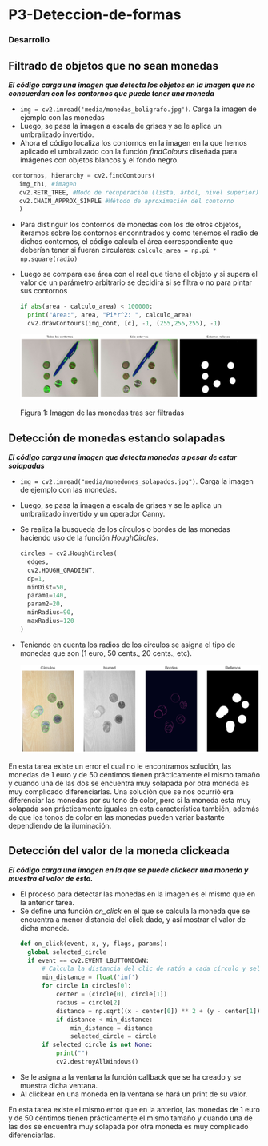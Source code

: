 # P3-Deteccion-de-formas

###  Desarrollo

## Filtrado de objetos que no sean monedas

***El código carga una imagen que detecta los objetos en la imagen que no concuerdan con los contornos que puede tener una moneda***

- `img = cv2.imread('media/monedas_boligrafo.jpg')`. Carga la imagen de ejemplo con las monedas
- Luego, se pasa la imagen a escala de grises y se le aplica un umbralizado invertido.
- Ahora el código localiza los contornos en la imagen en la que hemos aplicado el umbralizado con la función *findColours* diseñada para imágenes con objetos blancos y el fondo negro.
 ```py
  contornos, hierarchy = cv2.findContours(
    img_th1, #imagen
    cv2.RETR_TREE, #Modo de recuperación (lista, árbol, nivel superior)
    cv2.CHAIN_APPROX_SIMPLE #Método de aproximación del contorno
    )
  ```
- Para distinguir los contornos de monedas con los de otros objetos, iteramos sobre los contornos enconntrados y como tenemos el radio de dichos contornos, el código calcula el área correspondiente que deberían tener si fueran circulares: `calculo_area = np.pi * np.square(radio)`
- Luego se compara ese área con el real que tiene el objeto y si supera el valor de un parámetro arbitrario se decidirá si se filtra o no para pintar sus contornos
  ```py
  if abs(area - calculo_area) < 100000:
    print("Area:", area, "Pi*r^2: ", calculo_area)    
    cv2.drawContours(img_cont, [c], -1, (255,255,255), -1)
  ```

  ![MONEDAS](results/tarea1.PNG "monedones separados de otros items")

  Figura 1: Imagen de las monedas tras ser filtradas

## Detección de monedas estando solapadas

***El código carga una imagen que detecta monedas a pesar de estar solapadas***

- `img = cv2.imread("media/monedones_solapados.jpg")`. Carga la imagen de ejemplo con las monedas.
- Luego, se pasa la imagen a escala de grises y se le aplica un umbralizado invertido y un operador Canny.
- Se realiza la busqueda de los círculos o bordes de las monedas haciendo uso de la función *HoughCircles*.
  ```py
  circles = cv2.HoughCircles(
    edges,
    cv2.HOUGH_GRADIENT,
    dp=1,  
    minDist=50, 
    param1=140,  
    param2=20,  
    minRadius=90,  
    maxRadius=120  
  ) 
  ```
- Teniendo en cuenta los radios de los circulos se asigna el tipo de monedas que son (1 euro, 50 cents., 20 cents., etc).

  ![MONEDAS SOLAPADAS](results/resultado2.png "resultado de monedas solapadas")

En esta tarea existe un error el cual no le encontramos solución, las monedas de 1 euro y de 50 céntimos tienen prácticamente el mismo tamaño
y cuando una de las dos se encuentra muy solapada por otra moneda es muy complicado diferenciarlas. Una solución que se nos ocurrió era diferenciar
las monedas por su tono de color, pero si la moneda esta muy solapada son prácticamente iguales en esta característica también, además de que los tonos
de color en las monedas pueden variar bastante dependiendo de la iluminación.

## Detección del valor de la moneda clickeada

***El código carga una imagen en la que se puede clickear una moneda y muestra el valor de ésta.***

- El proceso para detectar las monedas en la imagen es el mismo que en la anterior tarea.
- Se define una función *on_click* en el que se calcula la moneda que se encuentra a menor distancia del click dado, y así mostrar el valor de dicha moneda.
  ```py
  def on_click(event, x, y, flags, params):
    global selected_circle
    if event == cv2.EVENT_LBUTTONDOWN:
        # Calcula la distancia del clic de ratón a cada círculo y selecciona el más cercano
        min_distance = float('inf')
        for circle in circles[0]:
            center = (circle[0], circle[1])
            radius = circle[2]
            distance = np.sqrt((x - center[0]) ** 2 + (y - center[1]) ** 2)
            if distance < min_distance:
                min_distance = distance
                selected_circle = circle
        if selected_circle is not None:
            print("")
            cv2.destroyAllWindows()
  ```
 - Se le asigna a la ventana la función callback que se ha creado y se muestra dicha ventana.
 - Al clickear en una moneda en la ventana se hará un print de su valor.

En esta tarea existe el mismo error que en la anterior, las monedas de 1 euro y de 50 céntimos tienen prácticamente el mismo tamaño
y cuando una de las dos se encuentra muy solapada por otra moneda es muy complicado diferenciarlas.
